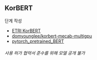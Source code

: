 ## KorBERT

단계 작성

* [ETRI KorBERT](http://aiopen.etri.re.kr/service_dataset.php)
* [domyounglee/korbert-mecab-multigpu](https://github.com/domyounglee/korbert-mecab-multigpu)
* [pytorch_pretrained_BERT](https://github.com/Meelfy/pytorch_pretrained_BERT)

###### 사용 허가 협약서 준수를 위해 모델 공개 불가
